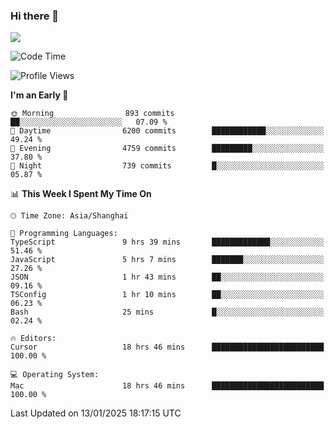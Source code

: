 ### Hi there 👋

<!--
**JJAYCHEN1e/jjaychen1e** is a ✨ _special_ ✨ repository because its `README.md` (this file) appears on your GitHub profile.

Here are some ideas to get you started:

- 🔭 I’m currently working on ...
- 🌱 I’m currently learning ...
- 👯 I’m looking to collaborate on ...
- 🤔 I’m looking for help with ...
- 💬 Ask me about ...
- 📫 How to reach me: ...
- 😄 Pronouns: ...
- ⚡ Fun fact: ...
-->

[![](https://github-readme-stats.vercel.app/api?username=jjaychen1e&show_icons=true)](https://github.com/jjaychen1e/github-readme-stats?count_private=true)

<!--START_SECTION:waka-->
![Code Time](http://img.shields.io/badge/Code%20Time-1%2C728%20hrs%2035%20mins-blue)

![Profile Views](http://img.shields.io/badge/Profile%20Views-1-blue)

**I'm an Early 🐤** 

```text
🌞 Morning                893 commits         ██░░░░░░░░░░░░░░░░░░░░░░░   07.09 % 
🌆 Daytime                6200 commits        ████████████░░░░░░░░░░░░░   49.24 % 
🌃 Evening                4759 commits        █████████░░░░░░░░░░░░░░░░   37.80 % 
🌙 Night                  739 commits         █░░░░░░░░░░░░░░░░░░░░░░░░   05.87 % 
```


📊 **This Week I Spent My Time On** 

```text
🕑︎ Time Zone: Asia/Shanghai

💬 Programming Languages: 
TypeScript               9 hrs 39 mins       █████████████░░░░░░░░░░░░   51.46 % 
JavaScript               5 hrs 7 mins        ███████░░░░░░░░░░░░░░░░░░   27.26 % 
JSON                     1 hr 43 mins        ██░░░░░░░░░░░░░░░░░░░░░░░   09.16 % 
TSConfig                 1 hr 10 mins        ██░░░░░░░░░░░░░░░░░░░░░░░   06.23 % 
Bash                     25 mins             █░░░░░░░░░░░░░░░░░░░░░░░░   02.24 % 

🔥 Editors: 
Cursor                   18 hrs 46 mins      █████████████████████████   100.00 % 

💻 Operating System: 
Mac                      18 hrs 46 mins      █████████████████████████   100.00 % 
```


 Last Updated on 13/01/2025 18:17:15 UTC
<!--END_SECTION:waka-->
